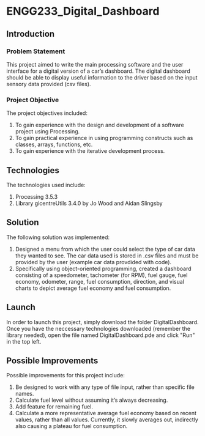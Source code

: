 # ENGG233_Digital_Dashboard

## Introduction

### Problem Statement

This project aimed to write the main processing software and the user interface for a digital version of a car’s dashboard. The digital dashboard should be able to display useful information to the driver based on the input sensory data provided (csv files). 

### Project Objective

The project objectives included:

1.	To gain experience with the design and development of a software project using Processing.
2.	To gain practical experience in using programming constructs such as classes, arrays, functions, etc. 
3.	To gain experience with the iterative development process.

## Technologies

The technologies used include:

1. Processing 3.5.3
2. Library gicentreUtils 3.4.0 by Jo Wood and Aidan Slingsby

## Solution

The following solution was implemented:

1.	Designed a menu from which the user could select the type of car data they wanted to see. The car data used is stored in .csv files and must be provided by the user (example car data provdided with code).
2.	Specifically using object-oriented programming, created a dashboard consisting of a speedometer, tachometer (for RPM), fuel gauge, fuel economy, odometer, range, fuel consumption, direction, and visual charts to depict average fuel economy and fuel consumption. 

## Launch

In order to launch this project, simply download the folder DigitalDashboard. Once you have the neccessary technologies downloaded (remember the library needed), open the file named DigitalDashboard.pde and click "Run" in the top left.

## Possible Improvements

Possible improvements for this project include:

1.	Be designed to work with any type of file input, rather than specific file names. 
2.	Calculate fuel level without assuming it’s always decreasing. 
3.	Add feature for remaining fuel. 
4.	Calculate a more representative average fuel economy based on recent values, rather than all values. Currently, it slowly averages out, indirectly also causing a plateau for fuel consumption. 
